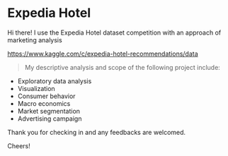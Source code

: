 # Expedia Hotel

Hi there! I use the Expedia Hotel dataset competition with an approach of marketing analysis

https://www.kaggle.com/c/expedia-hotel-recommendations/data

> My descriptive analysis and scope of the following project include:
- Exploratory data analysis
- Visualization
- Consumer behavior
- Macro economics
- Market segmentation
- Advertising campaign

Thank you for checking in and any feedbacks are welcomed.


Cheers!
